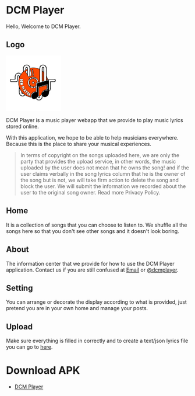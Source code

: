 # DCM Player
Hello,
Welcome to DCM Player.

## Logo
[<img alt="dcmplayer" title="dcmplayer" width="30%" src="icon512_maskable.png" />](icon512_maskable.png)


DCM Player is a music player webapp that we provide to play music lyrics stored online.

With this application, we hope to be able to help musicians everywhere. Because this is the place to share your musical experiences.


>In terms of copyright on the songs uploaded here, we are only the party that provides the upload service, in other words, the music uploaded by the user does not mean that he owns the song! and if the user claims verbally in the song lyrics column that he is the owner of the song but is not, we will take firm action to delete the song and block the user. We will submit the information we recorded about the user to the original song owner. Read more Privacy Policy.

## Home
It is a collection of songs that you can choose to listen to. We shuffle all the songs here so that you don't see other songs and it doesn't look boring.

## About
The information center that we provide for how to use the DCM Player application. Contact us if you are still confused at [Email](mailto:darkcluemusic@gmail.com) or [@dcmplayer](https://t.mr/@dcmplayer).

## Setting
You can arrange or decorate the display according to what is provided, just pretend you are in your own home and manage your posts.

## Upload
Make sure everything is filled in correctly and to create a text/json lyrics file you can go to [here](https://darkcluemusic.github.io/lyrics-maker/).

# Download APK
- [DCM Player](https://github.com/darkcluemusic/dcmplayer/releases/download/dcm_player_v1_apk/app-debug.apk)
